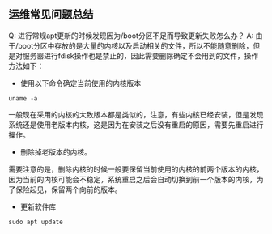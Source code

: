 ## 运维常见问题总结

Q: 进行常规apt更新的时候发现因为/boot分区不足而导致更新失败怎么办？
A: 由于/boot分区中存放的是大量的内核以及启动相关的文件，所以不能随意删除，但是对服务器进行fdisk操作也是禁止的，因此需要删除确定不会用到的文件，操作方法如下：

* 使用以下命令确定当前使用的内核版本

```shell
uname -a
```
一般现在采用的内核的大致版本都是类似的，注意，有些内核已经安装，但是发现系统还是使用老版本内核，这是因为在安装之后没有重启的原因，需要先重启进行操作。
* 删除掉老版本的内核。

需要注意的是，删除内核的时候一般要保留当前使用的内核的前两个版本的内核，因为当前的内核可能会不稳定，系统重启之后会自动切换到前一个版本的内核，为了保险起见，保留两个向前的版本。

* 更新软件库

```shell
sudo apt update
```